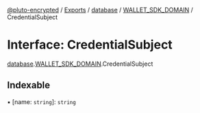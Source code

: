 [@pluto-encrypted](../README.md) / [Exports](../modules.md) / [database](../modules/database-1.md) / [WALLET\_SDK\_DOMAIN](../modules/database-1.WALLET_SDK_DOMAIN.md) / CredentialSubject

# Interface: CredentialSubject

[database](../modules/database-1.md).[WALLET\_SDK\_DOMAIN](../modules/database-1.WALLET_SDK_DOMAIN.md).CredentialSubject

## Indexable

▪ [name: `string`]: `string`

